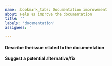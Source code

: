 ```yaml
---
name: :bookmark_tabs: Documentation improvement
about: Help us improve the documentation
title: ''
labels: 'documentation'
assignees: ''

---
```


<!--Please note that alternatively, you can just open a pull request with the suggested change. -->

#### Describe the issue related to the documentation
<!--
What is not clear in the documentation? What was confusing?
If possible, please include a link to the relevant section.
-->

#### Suggest a potential alternative/fix
<!--
How could we improve the documentation in this matter?
-->
